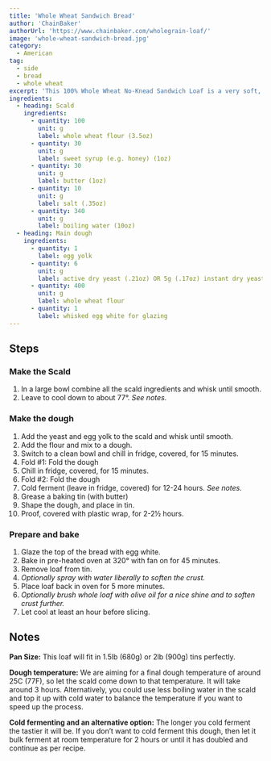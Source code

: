 ```yaml
---
title: 'Whole Wheat Sandwich Bread'
author: 'ChainBaker'
authorUrl: 'https://www.chainbaker.com/wholegrain-loaf/'
image: 'whole-wheat-sandwich-bread.jpg'
category:
  - American
tag:
  - side
  - bread
  - whole wheat
excerpt: 'This 100% Whole Wheat No-Knead Sandwich Loaf is a very soft, springy, and flavorful loaf that will stay soft for days.'
ingredients:
  - heading: Scald
    ingredients:
      - quantity: 100
        unit: g
        label: whole wheat flour (3.5oz)
      - quantity: 30
        unit: g
        label: sweet syrup (e.g. honey) (1oz)
      - quantity: 30
        unit: g
        label: butter (1oz)
      - quantity: 10
        unit: g
        label: salt (.35oz)
      - quantity: 340
        unit: g
        label: boiling water (10oz)
  - heading: Main dough
    ingredients:
      - quantity: 1
        label: egg yolk
      - quantity: 6
        unit: g
        label: active dry yeast (.21oz) OR 5g (.17oz) instant dry yeast OR 15g (.52oz) fresh yeast
      - quantity: 400
        unit: g
        label: whole wheat flour
      - quantity: 1
        label: whisked egg white for glazing
---
```


## Steps

### Make the Scald

1. In a large bowl combine all the scald ingredients and whisk until smooth.
2. Leave to cool down to about 77°. _See notes._

### Make the dough

1. Add the yeast and egg yolk to the scald and whisk until smooth.
2. Add the flour and mix to a dough.
3. Switch to a clean bowl and chill in fridge, covered, for 15 minutes.
4. Fold #1: Fold the dough
5. Chill in fridge, covered, for 15 minutes.
6. Fold #2: Fold the dough
7. Cold ferment (leave in fridge, covered) for 12-24 hours. _See notes._
8. Grease a baking tin (with butter)
9. Shape the dough, and place in tin.
10. Proof, covered with plastic wrap, for 2-2½ hours.

### Prepare and bake

1. Glaze the top of the bread with egg white.
2. Bake in pre-heated oven at 320° with fan on for 45 minutes.
3. Remove loaf from tin.
4. _Optionally spray with water liberally to soften the crust._
5. Place loaf back in oven for 5 more minutes.
6. _Optionally brush whole loaf with olive oil for a nice shine and to soften crust further._
7. Let cool at least an hour before slicing.

## Notes

**Pan Size:** This loaf will fit in 1.5lb (680g) or 2lb (900g) tins perfectly.

**Dough temperature:** We are aiming for a final dough temperature of around 25C (77F), so let the scald come down to that temperature. It will take around 3 hours. Alternatively, you could use less boiling water in the scald and top it up with cold water to balance the temperature if you want to speed up the process.

**Cold fermenting and an alternative option:** The longer you cold ferment the tastier it will be. If you don’t want to cold ferment this dough, then let it bulk ferment at room temperature for 2 hours or until it has doubled and continue as per recipe.

